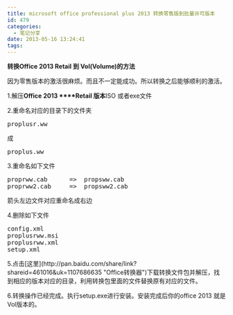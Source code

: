 ```yaml
---
title: microsoft office professional plus 2013 转换零售版到批量许可版本
id: 479
categories:
  - 笔记分享
date: 2013-05-16 13:24:41
tags:
---
```


**转换Office 2013 Retail 到 Vol(Volume)的方法**

因为零售版本的激活很麻烦。而且不一定能成功。所以转换之后能够顺利的激活。

1.解压**Office 2013 ****Retail 版本**ISO 或者exe文件

2.重命名对应的目录下的文件夹
<pre class="lang:default decode:true crayon-selected">proplusr.ww</pre>
成
<pre class="lang:default decode:true">proplus.ww</pre>
3.重命名如下文件
<pre class="lang:default decode:true">proprww.cab      =&gt;  propsww.cab 
proprww2.cab     =&gt;  propsww2.cab</pre>
箭头左边文件对应重命名成右边
<div>4.删除如下文件</div>
<div>
<pre class="lang:default decode:true ">config.xml
proplusrww.msi
proplusrww.xml
setup.xml</pre>
5.点击[这里](http://pan.baidu.com/share/link?shareid=461016&amp;uk=1107686635 "Office转换器")下载转换文件包并解压，找到相应的版本对应的目录，利用转换包里面的文件替换原有对应的文件。

6.转换操作已经完成。执行setup.exe进行安装。安装完成后你的office 2013 就是Vol版本的。

</div>